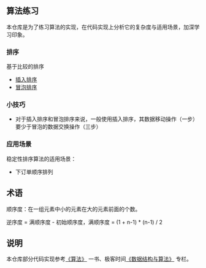 ## 算法练习

本仓库是为了练习算法的实现，在代码实现上分析它的复杂度与适用场景，加深学习印象。

### 排序

基于比较的排序

- [插入排序](src/main/java/algorithms/sort/comparison/InsertionSort.java)
- [冒泡排序](src/main/java/algorithms/sort/comparison/BubbleSort.java)

### 小技巧

- 对于插入排序和冒泡排序来说，一般使用插入排序，其数据移动操作（一步）要少于冒泡的数据交换操作（三步）

### 应用场景

稳定性排序算法的适用场景：

- 下订单顺序排列

## 术语

顺序度：在一组元素中小的元素在大的元素前面的个数。

逆序度 = 满顺序度 - 初始顺序度，满顺序度 = (1 + n-1) * (n-1) / 2

## 说明

本仓库部分代码实现参考[《算法》](https://book.douban.com/subject/19952400/) 一书、极客时间[《数据结构与算法》](https://time.geekbang.org/column/intro/126) 专栏。